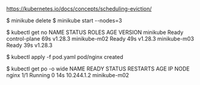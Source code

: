 https://kubernetes.io/docs/concepts/scheduling-eviction/


$ minikube delete
$ minikube start --nodes=3 

$ kubectl get no
NAME           STATUS   ROLES           AGE   VERSION
minikube       Ready    control-plane   69s   v1.28.3
minikube-m02   Ready    <none>          49s   v1.28.3
minikube-m03   Ready    <none>          39s   v1.28.3


$ kubectl apply -f pod.yaml 
pod/nginx created

$ kubectl get po -o wide
NAME    READY   STATUS    RESTARTS   AGE   IP           NODE
nginx   1/1     Running   0          14s   10.244.1.2   minikube-m02

